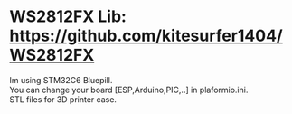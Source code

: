 WS2812FX Lib: https://github.com/kitesurfer1404/WS2812FX  
=======
Im using STM32C6 Bluepill.  
You can change your board [ESP,Arduino,PIC,..] in plaformio.ini.  
STL files for 3D printer case.  

